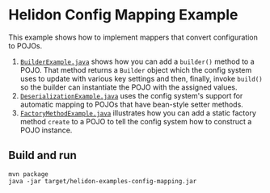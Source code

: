 # Helidon Config Mapping Example

This example shows how to implement mappers that convert configuration
to POJOs.

1. [`BuilderExample.java`](src/main/java/io/helidon/examples/config/mapping/BuilderExample.java)
shows how you can add a `builder()` method to a POJO. That method returns a `Builder` 
object which the config system uses to update with various key settings and then,
finally, invoke `build()` so the builder can instantiate the POJO with the
assigned values.
2. [`DeserializationExample.java`](src/main/java/io/helidon/examples/config/mapping/DeserializationExample.java)
uses the config system's support for automatic mapping to POJOs that have bean-style
setter methods.
3. [`FactoryMethodExample.java`](src/main/java/io/helidon/examples/config/mapping/FactoryMethodExample.java)
illustrates how you can add a static factory method `create` to a POJO to tell the config
system how to construct a POJO instance.

## Build and run

```shell
mvn package
java -jar target/helidon-examples-config-mapping.jar
```
